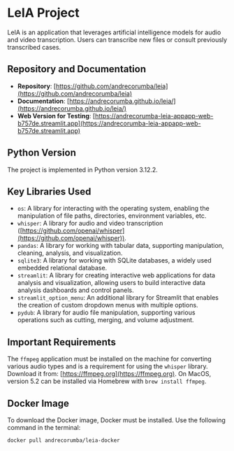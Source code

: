# LeIA Project

LeIA is an application that leverages artificial intelligence models for audio and video transcription. Users can transcribe new files or consult previously transcribed cases.

## Repository and Documentation

- **Repository**: [https://github.com/andrecorumba/leia](https://github.com/andrecorumba/leia)
- **Documentation**: [https://andrecorumba.github.io/leia/](https://andrecorumba.github.io/leia/)
- **Web Version for Testing**: [https://andrecorumba-leia-appapp-web-b757de.streamlit.app](https://andrecorumba-leia-appapp-web-b757de.streamlit.app)

## Python Version

The project is implemented in Python version 3.12.2.

## Key Libraries Used

- `os`: A library for interacting with the operating system, enabling the manipulation of file paths, directories, environment variables, etc.
- `whisper`: A library for audio and video transcription ([https://github.com/openai/whisper](https://github.com/openai/whisper)).
- `pandas`: A library for working with tabular data, supporting manipulation, cleaning, analysis, and visualization.
- `sqlite3`: A library for working with SQLite databases, a widely used embedded relational database.
- `streamlit`: A library for creating interactive web applications for data analysis and visualization, allowing users to build interactive data analysis dashboards and control panels.
- `streamlit_option_menu`: An additional library for Streamlit that enables the creation of custom dropdown menus with multiple options.
- `pydub`: A library for audio file manipulation, supporting various operations such as cutting, merging, and volume adjustment.

## Important Requirements

The `ffmpeg` application must be installed on the machine for converting various audio types and is a requirement for using the `whisper` library. Download it from: [https://ffmpeg.org](https://ffmpeg.org). On MacOS, version 5.2 can be installed via Homebrew with `brew install ffmpeg`.

## Docker Image

To download the Docker image, Docker must be installed. Use the following command in the terminal:

```
docker pull andrecorumba/leia-docker
```